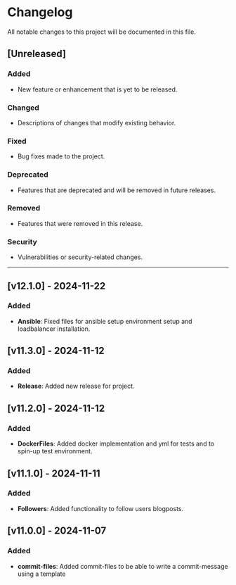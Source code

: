 # Changelog

All notable changes to this project will be documented in this file.

## [Unreleased]

### Added
- New feature or enhancement that is yet to be released.

### Changed
- Descriptions of changes that modify existing behavior.

### Fixed
- Bug fixes made to the project.

### Deprecated
- Features that are deprecated and will be removed in future releases.

### Removed
- Features that were removed in this release.

### Security
- Vulnerabilities or security-related changes.

---

## [v12.1.0] - 2024-11-22

### Added
- **Ansible**: Fixed files for ansible setup environment setup and loadbalancer installation.

## [v11.3.0] - 2024-11-12

### Added
- **Release**: Added new release for project.

## [v11.2.0] - 2024-11-12

### Added
- **DockerFiles**: Added docker implementation and yml for tests and to spin-up test environment.


## [v11.1.0] - 2024-11-11

### Added
- **Followers**: Added functionality to follow users blogposts.

## [v11.0.0] - 2024-11-07

### Added
- **commit-files**: Added commit-files to be able to write a commit-message using a template


